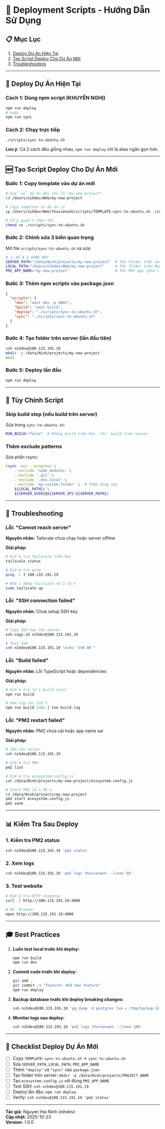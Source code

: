 # 🚀 Deployment Scripts - Hướng Dẫn Sử Dụng

## 📋 Mục Lục

1. [Deploy Dự Án Hiện Tại](#deploy-dự-án-hiện-tại)
2. [Tạo Script Deploy Cho Dự Án Mới](#tạo-script-deploy-cho-dự-án-mới)
3. [Troubleshooting](#troubleshooting)

---

## 🎯 Deploy Dự Án Hiện Tại

### Cách 1: Dùng npm script (KHUYẾN NGHỊ)

```bash
npm run deploy
# hoặc
npm run sync
```

### Cách 2: Chạy trực tiếp

```bash
./scripts/sync-to-ubuntu.sh
```

**Lưu ý:** Cả 2 cách đều giống nhau, `npm run deploy` chỉ là alias ngắn gọn hơn.

---

## 🆕 Tạo Script Deploy Cho Dự Án Mới

### Bước 1: Copy template vào dự án mới

```bash
# Giả sử dự án mới tên là "my-new-project"
cd /Users/nihdev/Web/my-new-project

# Copy template từ dự án cũ
cp /Users/nihdev/Web/thuvienanh/scripts/TEMPLATE-sync-to-ubuntu.sh ./scripts/sync-to-ubuntu.sh

# Cấp quyền thực thi
chmod +x ./scripts/sync-to-ubuntu.sh
```

### Bước 2: Chỉnh sửa 3 biến quan trọng

Mở file `scripts/sync-to-ubuntu.sh` và sửa:

```bash
# ⚠️ SỬA 3 DÒNG NÀY
SERVER_PATH="/data/Ninh/projects/my-new-project"  # Tên folder trên server
LOCAL_PATH="/Users/nihdev/Web/my-new-project"     # Tên folder trên Mac
PM2_APP_NAME="my-new-project"                     # Tên PM2 app (phải khớp ecosystem.config.js)
```

### Bước 3: Thêm npm scripts vào package.json

```json
{
  "scripts": {
    "dev": "next dev -p 4001",
    "build": "next build",
    "deploy": "./scripts/sync-to-ubuntu.sh",
    "sync": "./scripts/sync-to-ubuntu.sh"
  }
}
```

### Bước 4: Tạo folder trên server (lần đầu tiên)

```bash
ssh nihdev@100.115.191.19
mkdir -p /data/Ninh/projects/my-new-project
exit
```

### Bước 5: Deploy lần đầu

```bash
npm run deploy
```

---

## 🔧 Tùy Chỉnh Script

### Skip build step (nếu build trên server)

Sửa trong `sync-to-ubuntu.sh`:

```bash
RUN_BUILD="false"  # Không build trên Mac, chỉ build trên server
```

### Thêm exclude patterns

Sửa phần rsync:

```bash
rsync -avz --progress \
    --exclude 'node_modules' \
    --exclude '.git' \
    --exclude '.env.local' \
    --exclude 'my-custom-folder' \  # Thêm dòng này
    ${LOCAL_PATH}/ \
    ${SERVER_USER}@${SERVER_IP}:${SERVER_PATH}/
```

---

## 🐛 Troubleshooting

### Lỗi: "Cannot reach server"

**Nguyên nhân:** Tailscale chưa chạy hoặc server offline

**Giải pháp:**
```bash
# Kiểm tra Tailscale trên Mac
tailscale status

# Kiểm tra ping
ping -c 3 100.115.191.19

# Khởi động Tailscale nếu cần
sudo tailscale up
```

### Lỗi: "SSH connection failed"

**Nguyên nhân:** Chưa setup SSH key

**Giải pháp:**
```bash
# Copy SSH key lên server
ssh-copy-id nihdev@100.115.191.19

# Test SSH
ssh nihdev@100.115.191.19 "echo 'SSH OK'"
```

### Lỗi: "Build failed"

**Nguyên nhân:** Lỗi TypeScript hoặc dependencies

**Giải pháp:**
```bash
# Kiểm tra lỗi build local
npm run build

# Xem log chi tiết
npm run build 2>&1 | tee build.log
```

### Lỗi: "PM2 restart failed"

**Nguyên nhân:** PM2 chưa cài hoặc app name sai

**Giải pháp:**
```bash
# SSH vào server
ssh nihdev@100.115.191.19

# Kiểm tra PM2
pm2 list

# Kiểm tra ecosystem.config.js
cat /data/Ninh/projects/my-new-project/ecosystem.config.js

# Start PM2 lần đầu
cd /data/Ninh/projects/my-new-project
pm2 start ecosystem.config.js
pm2 save
```

---

## 📊 Kiểm Tra Sau Deploy

### 1. Kiểm tra PM2 status

```bash
ssh nihdev@100.115.191.19 'pm2 status'
```

### 2. Xem logs

```bash
ssh nihdev@100.115.191.19 'pm2 logs thuvienanh --lines 50'
```

### 3. Test website

```bash
# Kiểm tra HTTP response
curl -I http://100.115.191.19:4000

# Mở browser
open http://100.115.191.19:4000
```

---

## 🎓 Best Practices

1. **Luôn test local trước khi deploy:**
   ```bash
   npm run build
   npm run dev
   ```

2. **Commit code trước khi deploy:**
   ```bash
   git add .
   git commit -m "Feature: Add new feature"
   npm run deploy
   ```

3. **Backup database trước khi deploy breaking changes:**
   ```bash
   ssh nihdev@100.115.191.19 'pg_dump -U postgres tva > /tmp/backup-$(date +%Y%m%d).sql'
   ```

4. **Monitor logs sau deploy:**
   ```bash
   ssh nihdev@100.115.191.19 'pm2 logs thuvienanh --lines 100'
   ```

---

## 📝 Checklist Deploy Dự Án Mới

- [ ] Copy `TEMPLATE-sync-to-ubuntu.sh` → `sync-to-ubuntu.sh`
- [ ] Sửa `SERVER_PATH`, `LOCAL_PATH`, `PM2_APP_NAME`
- [ ] Thêm `"deploy"` và `"sync"` vào `package.json`
- [ ] Tạo folder trên server: `mkdir -p /data/Ninh/projects/PROJECT_NAME`
- [ ] Tạo `ecosystem.config.js` với đúng `PM2_APP_NAME`
- [ ] Test SSH: `ssh nihdev@100.115.191.19`
- [ ] Deploy lần đầu: `npm run deploy`
- [ ] Verify: `ssh nihdev@100.115.191.19 'pm2 status'`

---

**Tác giả:** Nguyen Hai Ninh (nihdev)  
**Cập nhật:** 2025-10-23  
**Version:** 1.0.0

